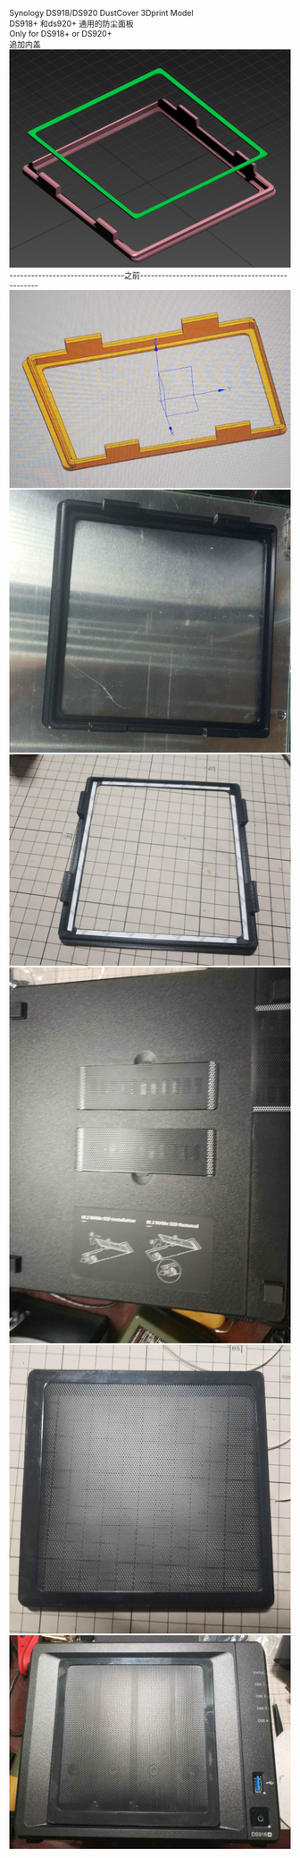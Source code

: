 
Synology DS918/DS920 DustCover 3Dprint Model <br>
DS918+ 和ds920+ 通用的防尘面板
<br>
Only for DS918+ or DS920+
<br>
追加内盖
<br>
![image](https://github.com/songwqs/Synology_DS920_DustCover/blob/master/Img/3dmax.png)
<br>
--------------------------------之前-------------------------------------------------
<br>
![3DModel](https://github.com/OptiD99/Synology_DS918_DustCover/blob/master/Img/3DModel.jpg)
![3DPrint](https://github.com/OptiD99/Synology_DS918_DustCover/blob/master/Img/3DPrint.jpg)
![FinishPrintModel](https://github.com/OptiD99/Synology_DS918_DustCover/blob/master/Img/AfterPrint.jpg)
![Condenser](https://github.com/OptiD99/Synology_DS918_DustCover/blob/master/Img/Condenser.jpg)
![FrontCondenser](https://github.com/OptiD99/Synology_DS918_DustCover/blob/master/Img/CondenserMain.jpg)
![CompleteEffect](https://github.com/OptiD99/Synology_DS918_DustCover/blob/master/Img/DustCoverEffect.jpg)
